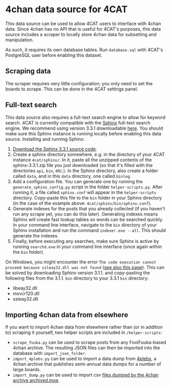 # 4chan data source for 4CAT

This data source can be used to allow 4CAT users to interface with 4chan data.
Since 4chan has no API that is useful for 4CAT's purposes, this data source 
includes a scraper to locally store 4chan data for subsetting and manipulation.

As such, it requires its own database tables. Run `database.sql` with 4CAT's
PostgreSQL user before enabling this dataset.

## Scraping data
The scraper requires very little configuration; you only need to set the boards
to scrape. This can be done in the 4CAT settings panel.

## Full-text search
This data source also requires a full-text search engine to allow for keyword
search.  4CAT is currently compatible with the [Sphinx](https://sphinxsearch.com)
full-text search engine. We recommend using version 3.3.1 downloadable
[here](sphinxsearch.com/downloads/current). You should make sure this Sphinx instance
is running locally before enabling this data source.
Installing and running Sphinx:
1. [Download the Sphinx 3.3.1 source code](sphinxsearch.com/downloads/current).
2. Create a sphinx directory somewhere, e.g. in the directory of your 4CAT instance
`4cat/sphinx/`. In it, paste all the unzipped contents of the sphinx-3.3.1.zip file
you just downloaded (so that it's filled with the directories `api`, `bin`, etc.).
In the Sphinx directory, also create a folder called `data`, and in this `data`
directory, one called `binlog`.
3. Add a configuration file. You can generate one by running the `generate_sphinx_config.py`
script in the folder `helper-scripts.py`. After running it, a file called `sphinx.conf`
will appear in the `helper-scripts` directory. Copy-paste this file to the `bin` folder
in your Sphinx directory (in the case of the example above: `4cat/sphinx/bin/sphinx.conf`).
4. Generate indexes for the posts that you already collected (if you haven't run any
scrape yet, you can do this later). Generating indexes means Sphinx will create fast
lookup tables so words can be searched quickly. In your command line interface, navigate
to the `bin` directory of your Sphinx installation and run the command `indexer.exe --all`.
This should generate the indexes.
5. Finally, before executing any searches, make sure Sphinx is active by running
`searchd.exe` in your command line interface (once again within the `bin` folder).

On Windows, you might encounter the error `The code execution cannot proceed because
 ssleay32.dll was not found` ([see also this page](https://www.sqlshack.com/getting-started-with-sphinx-search-engine/)).
 This can be solved by downloading Sphinx version 3.1.1. and copy-pasting the following
 files from the 3.1.1. `bin` directory to your 3.3.1 `bin` directory:
- libeay32.dll
- msvcr120.dll
- ssleay32.dll


## Importing 4chan data from elsewhere
If you want to import 4chan data from elsewhere rather than (or in addition to)
scraping it yourself, two helper scripts are included in `/helper-scripts`:

* `scrape_fuuka.py` can be used to scrape posts from any FoolFuuka-based 4chan
  archive. The resulting JSON files can then be imported into the database with
  `import_json_folder`.
* `import_4plebs.py` can be used to import a data dump from 
  [4plebs](http://4plebs.org), a 4chan archive that publishes semi-annual data
  dumps for a number of large boards. 
* `import_dump.py` can be used to import csv [files dumped by the 4chan archive archived.moe](https://archive.org/details/archivedmoe_db_201908).